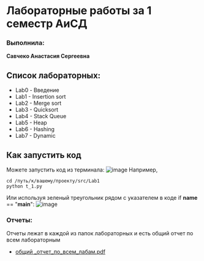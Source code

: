 # Лабораторные работы за 1 семестр АиСД

### Выполнила:
**Савчеко Анастасия Сергеевна**

## Список лабораторных:
- Lab0 - Введение  
- Lab1 - Insertion sort  
- Lab2 - Merge sort  
- Lab3 - Quicksort  
- Lab4 - Stack Queue  
- Lab5 - Heap  
- Lab6 - Hashing  
- Lab7 - Dynamic
  
## Как запустить код

Можете запустить код из терминала:
![image](https://github.com/user-attachments/assets/3e9c96ea-53a4-488a-b798-3ca797a2f282)
Например,
```
cd /путь/к/вашему/проекту/src/Lab1
python t_1.py
```
Или используя зеленый треугольник рядом с указателем в коде if __name__ == "__main__":
![image](https://github.com/user-attachments/assets/5da08ce6-5a1f-4687-ad60-63cf18e383d1)

### Отчеты:
Отчеты лежат в каждой из папок лабораторных и есть общий отчет по всем лабораторным
- [общий _отчет_по_всем_лабам.pdf](https://github.com/user-attachments/files/18135051/_._._._.pdf)

